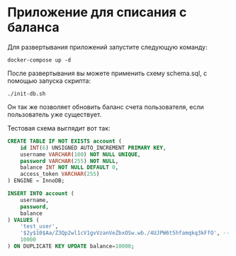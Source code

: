 # Приложение для списания с баланса

Для развертывания приложений запустите следующую команду:
```
docker-compose up -d
```

После развертывания вы можете применить схему schema.sql, с помощью запуска скрипта:
```
./init-db.sh
```
Он так же позволяет обновить баланс счета пользователя, если пользователь уже существует.

Тестовая схема выглядит вот так:
```sql
CREATE TABLE IF NOT EXISTS account (
    id INT(6) UNSIGNED AUTO_INCREMENT PRIMARY KEY,
    username VARCHAR(100) NOT NULL UNIQUE,
    password VARCHAR(255) NOT NULL,
    balance INT NOT NULL DEFAULT 0,
    access_token VARCHAR(255)
) ENGINE = InnoDB;

INSERT INTO account (
    username,
    password,
    balance
) VALUES (
    'test_user',
    '$2y$10$Aa/Z3Qp2wl1cV1gvVzanVeZbxOSw.wb./4UJPW6t5hfamqkq3kFfO', -- 12345678
    10000
) ON DUPLICATE KEY UPDATE balance=10000;
```